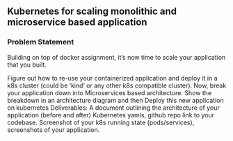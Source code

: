 ## Kubernetes for scaling monolithic and microservice based application

### Problem Statement
Building on top of docker assignment, it’s now time to scale your application that you built.

Figure out how to re-use your containerized application and deploy it in a k8s cluster (could be ‘kind’ or any other k8s compatible cluster).
Now, break your application down into Microservices based architecture. 
Show the breakdown in an architecture diagram and then 
Deploy this new application on kubernetes
Deliverables:
A document outlining the architecture of your application (before and after)
Kubernetes yamls, github repo link to your codebase.
Screenshot of your k8s running state (pods/services), screenshots of your application.
